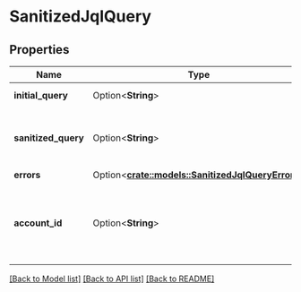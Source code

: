 # SanitizedJqlQuery

## Properties

Name | Type | Description | Notes
------------ | ------------- | ------------- | -------------
**initial_query** | Option<**String**> | The initial query. | [optional]
**sanitized_query** | Option<**String**> | The sanitized query, if there were no errors. | [optional]
**errors** | Option<[**crate::models::SanitizedJqlQueryErrors**](SanitizedJqlQuery_errors.md)> |  | [optional]
**account_id** | Option<**String**> | The account ID of the user for whom sanitization was performed. | [optional]

[[Back to Model list]](../README.md#documentation-for-models) [[Back to API list]](../README.md#documentation-for-api-endpoints) [[Back to README]](../README.md)


